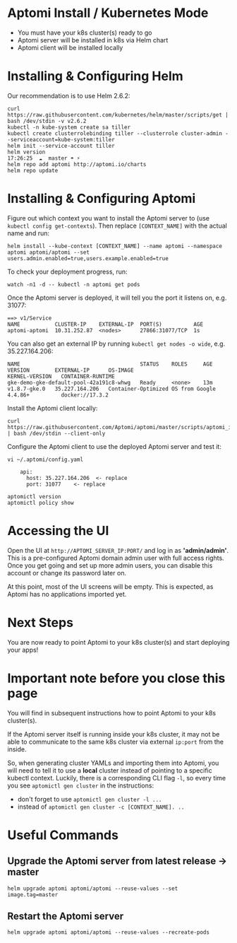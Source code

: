 # Aptomi Install / Kubernetes Mode
* You must have your k8s cluster(s) ready to go
* Aptomi server will be installed in k8s via Helm chart
* Aptomi client will be installed locally

# Installing & Configuring Helm
Our recommendation is to use Helm 2.6.2:

```
curl https://raw.githubusercontent.com/kubernetes/helm/master/scripts/get | bash /dev/stdin -v v2.6.2
kubectl -n kube-system create sa tiller
kubectl create clusterrolebinding tiller --clusterrole cluster-admin --serviceaccount=kube-system:tiller
helm init --service-account tiller
helm version                                                                                                      17:26:25  ☁  master ☂ ⚡
helm repo add aptomi http://aptomi.io/charts
helm repo update
```

# Installing & Configuring Aptomi
Figure out which context you want to install the Aptomi server to (use `kubectl config get-contexts`). Then replace `[CONTEXT_NAME]` with the actual name and run:
```
helm install --kube-context [CONTEXT_NAME] --name aptomi --namespace aptomi aptomi/aptomi --set users.admin.enabled=true,users.example.enabled=true
```

To check your deployment progress, run:
```
watch -n1 -d -- kubectl -n aptomi get pods
```

Once the Aptomi server is deployed, it will tell you the port it listens on, e.g. 31077: 
```
==> v1/Service
NAME           CLUSTER-IP    EXTERNAL-IP  PORT(S)          AGE
aptomi-aptomi  10.31.252.87  <nodes>      27866:31077/TCP  1s
```

You can also get an external IP by running `kubectl get nodes -o wide`, e.g. 35.227.164.206:
```
NAME                                      STATUS    ROLES     AGE       VERSION        EXTERNAL-IP      OS-IMAGE                             KERNEL-VERSION   CONTAINER-RUNTIME
gke-demo-gke-default-pool-42a191c8-whwg   Ready     <none>    13m       v1.8.7-gke.0   35.227.164.206   Container-Optimized OS from Google   4.4.86+          docker://17.3.2
```

Install the Aptomi client locally:
```
curl https://raw.githubusercontent.com/Aptomi/aptomi/master/scripts/aptomi_install.sh | bash /dev/stdin --client-only
```

Configure the Aptomi client to use the deployed Aptomi server and test it:
```
vi ~/.aptomi/config.yaml

    api:
      host: 35.227.164.206  <- replace
      port: 31077    <- replace
      
aptomictl version
aptomictl policy show
```

# Accessing the UI
Open the UI at `http://APTOMI_SERVER_IP:PORT/` and log in as **'admin/admin'**. This is a pre-configured Aptomi domain admin user with full access rights. Once you get going and set up more admin users, you can disable this account or change its password later on.

At this point, most of the UI screens will be empty. This is expected, as Aptomi has no applications imported yet.

# Next Steps
You are now ready to point Aptomi to your k8s cluster(s) and start deploying your apps!

# Important note before you close this page

You will find in subsequent instructions how to point Aptomi to your k8s cluster(s).

If the Aptomi server itself is running inside your k8s cluster, it may not be able to communicate to the same k8s cluster via external `ip:port` from the inside.  

So, when generating cluster YAMLs and importing them into Aptomi, you will need to tell it to use a **local** cluster instead of pointing to a specific kubectl context. Luckily, there is a corresponding CLI flag `-l`, so every time you see `aptomictl gen cluster` in the instructions:
* don't forget to use `aptomictl gen cluster -l ...`
* instead of `aptomictl gen cluster -c [CONTEXT_NAME]. ..`

# Useful Commands

## Upgrade the Aptomi server from latest release -> master
```
helm upgrade aptomi aptomi/aptomi --reuse-values --set image.tag=master
```

## Restart the Aptomi server
```
helm upgrade aptomi aptomi/aptomi --reuse-values --recreate-pods
```
 